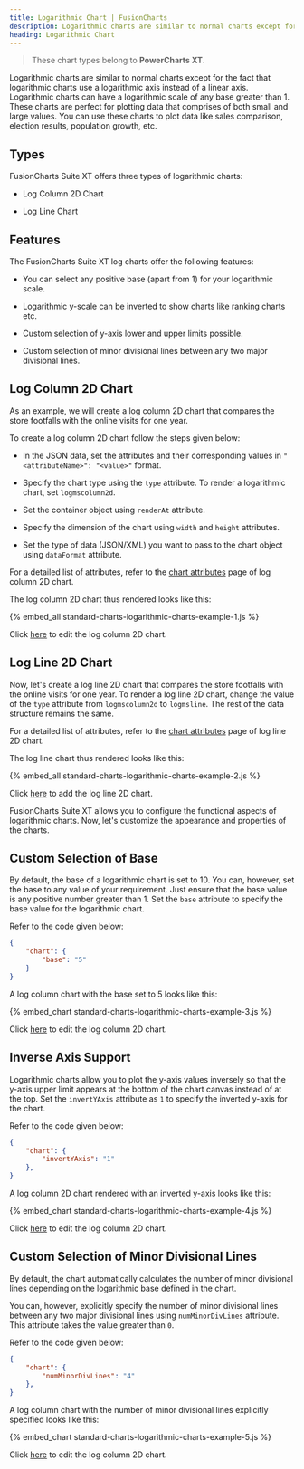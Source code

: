 ```yaml
---
title: Logarithmic Chart | FusionCharts
description: Logarithmic charts are similar to normal charts except for the fact that logarithmic charts use a logarithmic axis instead of a linear axis.
heading: Logarithmic Chart
---
```


> These chart types belong to **PowerCharts XT**.

Logarithmic charts are similar to normal charts except for the fact that logarithmic charts use a logarithmic axis instead of a linear axis. Logarithmic charts can have a logarithmic scale of any base greater than 1. These charts are perfect for plotting data that comprises of both small and large values. You can use these charts to plot data like sales comparison, election results, population growth, etc.

## Types

FusionCharts Suite XT offers three types of logarithmic charts:

* Log Column 2D Chart

* Log Line Chart

## Features

The FusionCharts Suite XT log charts offer the following features:

* You can select any positive base (apart from 1) for your logarithmic scale.

* Logarithmic y-scale can be inverted to show charts like ranking charts etc.

* Custom selection of y-axis lower and upper limits possible.

* Custom selection of minor divisional lines between any two major divisional lines.

## Log Column 2D Chart

As an example, we will create a log column 2D chart that compares the store footfalls with the online visits for one year.

To create a log column 2D chart follow the steps given below:

* In the JSON data, set the attributes and their corresponding values in `"<attributeName>": "<value>"` format.

* Specify the chart type using the `type` attribute. To render a logarithmic chart, set `logmscolumn2d`.

* Set the container object using `renderAt` attribute.

* Specify the dimension of the chart using `width` and `height` attributes.

* Set the type of data (JSON/XML) you want to pass to the chart object using `dataFormat` attribute.

For a detailed list of attributes, refer to the [chart attributes](/chart-attributes?chart=LogMSColumn2D) page of log column 2D chart.

The log column 2D chart thus rendered looks like this:

{% embed_all standard-charts-logarithmic-charts-example-1.js %}

Click [here](http://jsfiddle.net/fusioncharts/kEeUR/) to edit the log column 2D chart.

## Log Line 2D Chart

Now, let's create a log line 2D chart that compares the store footfalls with the online visits for one year. To render a log line 2D chart, change the value of the `type` attribute from `logmscolumn2d` to `logmsline`. The rest of the data structure remains the same.

For a detailed list of attributes, refer to the [chart attributes](/chart-attributes?chart=LogMSLine) page of log line 2D chart.

The log line chart thus rendered looks like this:

{% embed_all standard-charts-logarithmic-charts-example-2.js %}

Click [here](http://jsfiddle.net/fusioncharts/LSdTC/) to add the log line 2D chart.

FusionCharts Suite XT allows you to configure the functional aspects of logarithmic charts. Now, let's customize the appearance and properties of the charts. 

## Custom Selection of Base

By default, the base of a logarithmic chart is set to 10. You can, however, set the base to any value of your requirement. Just ensure that the base value is any positive number greater than 1. Set the `base` attribute to specify the base value for the logarithmic chart.

Refer to the code given below:

```json
{
	"chart": {
		"base": "5"
	}
}
```

A log column chart with the base set to 5 looks like this:

{% embed_chart standard-charts-logarithmic-charts-example-3.js %}

Click [here](http://jsfiddle.net/fusioncharts/dfdc2f9p/) to edit the log column 2D chart.

## Inverse Axis Support

Logarithmic charts allow you to plot the y-axis values inversely so that the y-axis upper limit appears at the bottom of the chart canvas instead of at the top. Set the `invertYAxis` attribute as `1` to specify the inverted y-axis for the chart. 

Refer to the code given below:

```json
{
	"chart": {
		"invertYAxis": "1"
	},
}
```
A log column 2D chart rendered with an inverted y-axis looks like this:

{% embed_chart standard-charts-logarithmic-charts-example-4.js %}

Click [here](http://jsfiddle.net/fusioncharts/rr92f6Lm/) to edit the log column 2D chart.

## Custom Selection of Minor Divisional Lines

By default, the chart automatically calculates the number of minor divisional lines depending on the logarithmic base defined in the chart. 

You can, however, explicitly specify the number of minor divisional lines between any two major divisional lines using `numMinorDivLines` attribute. This attribute takes the value greater than `0`.

Refer to the code given below:

```json
{
	"chart": {
		"numMinorDivLines": "4"
	},
}
```

A log column chart with the number of minor divisional lines explicitly specified looks like this:

{% embed_chart standard-charts-logarithmic-charts-example-5.js %}

Click [here](http://jsfiddle.net/fusioncharts/8yx8gfaj/) to edit the log column 2D chart.